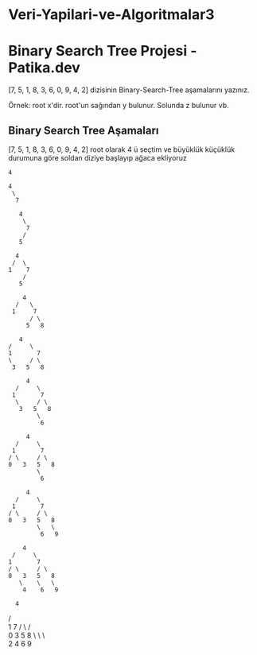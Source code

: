 # Veri-Yapilari-ve-Algoritmalar3
# Binary Search Tree Projesi - Patika.dev
[7, 5, 1, 8, 3, 6, 0, 9, 4, 2] dizisinin Binary-Search-Tree aşamalarını yazınız.

Örnek: root x'dir. root'un sağından y bulunur. Solunda z bulunur vb.
## Binary Search Tree Aşamaları
[7, 5, 1, 8, 3, 6, 0, 9, 4, 2] root olarak 4 ü seçtim ve büyüklük küçüklük durumuna göre soldan diziye başlayıp ağaca ekliyoruz 
 ```
 4
 ```
 ```
 4
  \
   7
 ```
  ```
     4
      \
       7
      /
     5
 ```
   ```
     4
    /  \
   1    7
       /
      5
 ```
  ```
      4
    /   \
   1     7
        / \
       5   8
 ```
   ```
      4
   /     \
  1       7
   \     / \
    3   5   8
 ```
 ```
      4
   /     \
  1       7
   \     / \
    3   5   8
         \
          6
  ```
 ```
      4
   /     \
  1       7
 / \     / \
0   3   5   8
         \
          6
  ```
 ```
      4
   /     \
  1       7
 / \     / \
0   3   5   8
         \   \
          6   9
   ```
  ```
      4
   /     \
  1       7
 / \     / \
0   3   5   8
     \    \   \
      4    6   9
  ```
      4
   /     \
  1       7
 / \     / \
0   3   5   8
\    \    \   \
 2    4    6   9
